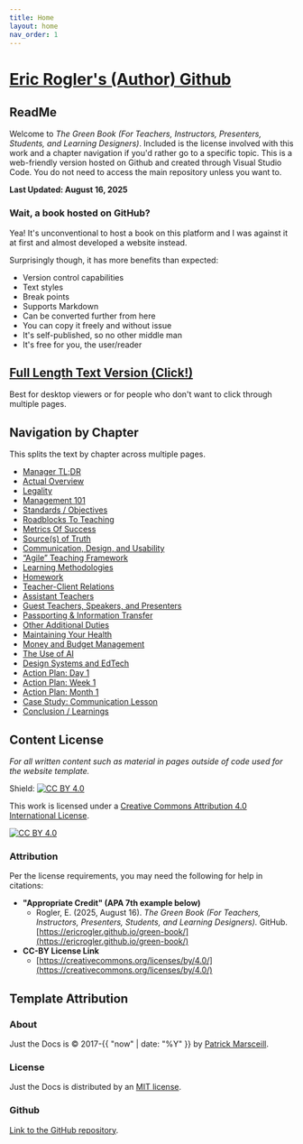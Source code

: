 ```yaml
---
title: Home
layout: home
nav_order: 1
---
```


# [Eric Rogler's (Author) Github](https://github.com/ericrogler/green-book)

## ReadMe

Welcome to *The Green Book (For Teachers, Instructors, Presenters, Students, and Learning Designers)*. Included is the license involved with this work and a chapter navigation if you'd rather go to a specific topic. This is a web-friendly version hosted on Github and created through Visual Studio Code. You do not need to access the main repository unless you want to.

**Last Updated: August 16, 2025**

### Wait, a book hosted on GitHub?

Yea! It's unconventional to host a book on this platform and I was against it at first and almost developed a website instead.

Surprisingly though, it has more benefits than expected:
- Version control capabilities
- Text styles
- Break points
- Supports Markdown
- Can be converted further from here
- You can copy it freely and without issue
- It's self-published, so no other middle man
- It's free for you, the user/reader

## [Full Length Text Version (Click!)](Y000_Green_Book_Full.html)
Best for desktop viewers or for people who don't want to click through multiple pages.

## Navigation by Chapter
This splits the text by chapter across multiple pages. 

- [Manager TL;DR](Z001_Manager_TLDR.html)
- [Actual Overview](Z002_The_Actual_Overview.html)
- [Legality](Z003_Legality.html)
- [Management 101](Z004_Management_101.html)
- [Standards / Objectives](Z005_Standards_Objectives.html)
- [Roadblocks To Teaching](Z006_Roadblocks_To_Teaching.html)
- [Metrics Of Success](Z007_Metrics_Of_Success.html)
- [Source(s) of Truth](Z008_Source(s)_Of_Truth.html)
- [Communication, Design, and Usability](Z009_Communication_Design_Usability.html)
- [“Agile” Teaching Framework](Z010_Agile_Teaching_Framework.html)
- [Learning Methodologies](Z011_Learning_Methodologies.html)
- [Homework](Z012_Homework.html)
- [Teacher-Client Relations](Z013_Teacher_Client_Relations.html)
- [Assistant Teachers](Z014_Assistant_Teachers.html)
- [Guest Teachers, Speakers, and Presenters](Z015_Guest_Teachers_Presenters.html)
- [Passporting & Information Transfer](Z016_Passporting_Information_Transfer.html)
- [Other Additional Duties](Z017_Other_Additional_Duties.html)
- [Maintaining Your Health](Z018_Maintaining_Your_Health.html)
- [Money and Budget Management](Z019_Money_Budget_Management.html)
- [The Use of AI](Z020_The_Use_Of_AI.html)
- [Design Systems and EdTech](Z021_Design_Systems_EdTech.html)
- [Action Plan: Day 1](Z022_Action_Plan_Day_1.html)
- [Action Plan: Week 1](Z023_Action_Plan_Week_1.html)
- [Action Plan: Month 1](Z024_Action_Plan_Month_1.html)
- [Case Study: Communication Lesson](Z025_Case_Study_Communication_Lesson_Example.html)
- [Conclusion / Learnings](Z026_Conclusion_Learnings.html)

## Content License

*For all written content such as material in pages outside of code used for the website template.*

Shield: [![CC BY 4.0][cc-by-shield]][cc-by]

This work is licensed under a
[Creative Commons Attribution 4.0 International License][cc-by].

[![CC BY 4.0][cc-by-image]][cc-by]

[cc-by]: http://creativecommons.org/licenses/by/4.0/
[cc-by-image]: https://i.creativecommons.org/l/by/4.0/88x31.png
[cc-by-shield]: https://img.shields.io/badge/License-CC%20BY%204.0-lightgrey.svg

### Attribution
Per the license requirements, you may need the following for help in citations:

- **"Appropriate Credit" (APA 7th example below)**
  - Rogler, E. (2025, August 16). *The Green Book (For Teachers, Instructors, Presenters, Students, and Learning Designers).* GitHub. [https://ericrogler.github.io/green-book/](https://ericrogler.github.io/green-book/)
- **CC-BY License Link**
  - [https://creativecommons.org/licenses/by/4.0/](https://creativecommons.org/licenses/by/4.0/)

## Template Attribution

### About

Just the Docs is © 2017-{{ "now" | date: "%Y" }} by [Patrick Marsceill](https://patrickmarsceill.com/).

### License

Just the Docs is distributed by an [MIT license](https://github.com/just-the-docs/just-the-docs/tree/main/LICENSE.txt).

### Github
[Link to the GitHub repository](https://github.com/just-the-docs/just-the-docs#contributing).